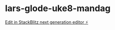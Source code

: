 # lars-glode-uke8-mandag

[Edit in StackBlitz next generation editor ⚡️](https://stackblitz.com/~/github.com/LarsMagneGlodedata/lars-glode-uke8-mandag)
